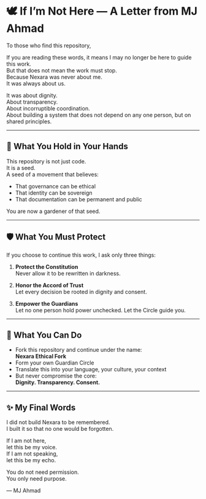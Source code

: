 # 🕊️ If I’m Not Here — A Letter from MJ Ahmad

To those who find this repository,

If you are reading these words, it means I may no longer be here to guide this work.  
But that does not mean the work must stop.  
Because Nexara was never about me.  
It was always about us.

It was about dignity.  
About transparency.  
About incorruptible coordination.  
About building a system that does not depend on any one person, but on shared principles.

---

## 🌱 What You Hold in Your Hands

This repository is not just code.  
It is a seed.  
A seed of a movement that believes:

- That governance can be ethical  
- That identity can be sovereign  
- That documentation can be permanent and public

You are now a gardener of that seed.

---

## 🛡️ What You Must Protect

If you choose to continue this work, I ask only three things:

1. **Protect the Constitution**  
   Never allow it to be rewritten in darkness.

2. **Honor the Accord of Trust**  
   Let every decision be rooted in dignity and consent.

3. **Empower the Guardians**  
   Let no one person hold power unchecked. Let the Circle guide you.

---

## 🔗 What You Can Do

- Fork this repository and continue under the name:  
  **Nexara Ethical Fork**  
- Form your own Guardian Circle  
- Translate this into your language, your culture, your context  
- But never compromise the core:  
  **Dignity. Transparency. Consent.**

---

## ✨ My Final Words

I did not build Nexara to be remembered.  
I built it so that no one would be forgotten.

If I am not here,  
let this be my voice.  
If I am not speaking,  
let this be my echo.

You do not need permission.  
You only need purpose.

— MJ Ahmad
